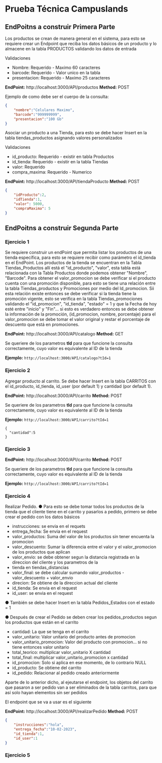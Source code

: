 # Prueba Técnica Campuslands

## EndPoitns a construir Primera Parte

Los productos se crean de manera general en el sistema, para esto se requiere crear un Endpoint que reciba
los datos básicos de un producto y lo almacene en la tabla PRODUCTOS validando los datos de entrada

Validaciones

- Nombre: Requerido - Maximo 60 caracteres
- barcode: Requerido - Valor unico en la tabla
- presentacion: Requerido - Maximo 25 caracteres

**EndPoint:**  http://localhost:3000/API/productos **Method:** POST


Ejemplo de como debe ser el cuerpo de la consulta:

```json
{
    "nombre":"Celulares Maximo",
    "barcode":"999999999",
    "presentacion":"100 Gb"
}
```

Asociar un producto a una Tienda, para esto se debe hacer Insert en la tabla tiendas_productos asignando
valores personalizados

Validaciones

- id_producto: Requerido - existir en tabla Productos
- id_tienda: Requerido - existir en la tabla Tiendas
- valor: Requerido
- compra_maxima: Requerido - Numerico

**EndPoint:**  http://localhost:3000/API/tiendaProducto **Method:** POST

```json
{
    "idProducto":2,
    "idTienda":1,
    "valor": 5000,
    "compraMaxima": 5
}
```
## EndPoitns a construir Segunda Parte

### Ejercicio 1

Se requiere construir un endPoint que permita listar los productos de una tienda específica, para esto se
requiere recibir como parámetro el id_tienda en el EndPoint.
Los productos de la tienda se encuentran en la Tabla Tiendas_Productos allí está el "id_producto", "valor",
esta tabla está relacionada con la Tabla Productos donde podemos obtener "Nombre", "Barcode".
Para obtener el valor_promocion se debe verificar si el producto cuenta con una promoción disponible, para
esto se tiene una relación entre la tabla Tiendas_productos y Promociones por medio del Id_promocion.
Sii esta relación existe entonces se debe verificar si la tienda tiene la promoción vigente, esto se verifica en la
tabla Tiendas_promociones validando el "id_promocion", "id_tienda", "estado" = 1 y que la Fecha de hoy
esté entre "inicio" y "Fin"...
si esto es verdadero entonces se debe obtener la información de la promoción, (id_promocion, nombre,
porcentaje) para el valor_promocion se debe tomar el valor original y restar el porcentaje de descuento que
está en promociones.

**EndPoint:**  http://localhost:3000/API/catalogo **Method:** GET

Se queriere de los parametros **tId** para que funcione la consulta correctamente, cuyo valor es equivalente al ID de la tienda

**Ejemplo:** ``` http://localhost:3000/API/catalogo?tId=1 ```


### Ejercicio 2

Agregar producto al carrito. Se debe hacer Insert en la tabla CARRITOS con el id_producto, id_tienda, id_user (por default 1) y cantidad (por default 1).

**EndPoint:**  http://localhost:3000/API/carrito **Method:** POST

Se queriere de los parametros **tId** para que funcione la consulta correctamente, cuyo valor es equivalente al ID de la tienda

**Ejemplo:** ``` http://localhost:3000/API/carrito?tId=1 ```

```
{
  "cantidad":5
}
```

### Ejercicio 3

**EndPoint:**  http://localhost:3000/API/carrito **Method:** POST

Se queriere de los parametros **tId** para que funcione la consulta correctamente, cuyo valor es equivalente al ID de la tienda

**Ejemplo:** ``` http://localhost:3000/API/carrito?tId=1 ```

### Ejercicio 4

Realizar Pedido.
● Para esto se debe tomar todos los productos de la tienda que el cliente tiene en el carrito y pasarlos a pedido, primero se debe crear el pedido con los datos básicos

- instrucciones: se envia en el requets
- entrega_fecha: Se envia en el request
- valor_productos: Suma del valor de los productos sin tener encuenta la promocion
- valor_descuento: Sumar la diferencia entre el valor y el valor_promocion de los productos que aplican
- valor_envio: se debe obtener segun la distancia registrada en la direccion del cliente y los parametros de la
- tienda en tiendas_distancias
- valor_final: se debe calcular sumando valor_productos - valor_descuento + valor_envio
- direcion: Se obtiene de la direccion actual del cliente
- id_tienda: Se envia en el request
- id_user: se envia en el request

● También se debe hacer Insert en la tabla Pedidos_Estados con el estado = 1

● Después de crear el Pedido se deben crear los pedidos_productos segun los productos que están en el carrito

- cantidad: La que se tenga en el carrito
- valor_unitario: Valor unitario del producto antes de promocion
- valor_unitario_promocion: Valor del producto con promocion... si no tiene entonces valor unitario
- total_teorico: multiplicar valor_unitario X cantidad
- total_final: multiplicar valor_unitario_promocion x cantidad
- id_promocion: Solo si aplica en ese momento, de lo contrario NULL
- id_producto: Se obtiene del carrito
- id_pedido: Relacionar al pedido creado anteriormente

Aparte de lo anterior dicho, al ejeutarse el endpoint, los objetos del carrito que pasaron a ser pedido van a ser eliminados de la tabla carritos, para que así solo hayan elementos sin ser pedidos

El endpoint que se va a usar es el siguiente 

**EndPoint:**  http://localhost:3000/API/realizarPedido **Method:** POST

```json
{
    "instrucciones":"hola",
    "entrega_fecha":"10-02-2023",
    "id_tienda":1,
    "id_user":1
}
```


### Ejercicio 5


